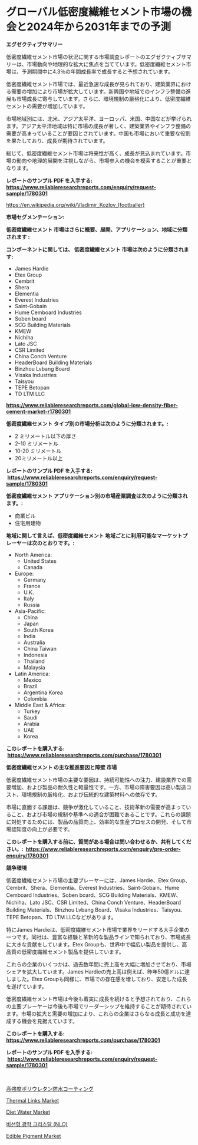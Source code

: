 <p><h1>グローバル低密度繊維セメント市場の機会と2024年から2031年までの予測</h1></p><p><strong>エグゼクティブサマリー</strong></p>
<p><p>低密度繊維セメント市場の状況に関する市場調査レポートのエグゼクティブサマリーは、市場動向や地理的な拡大に焦点を当てています。低密度繊維セメント市場は、予測期間中に4.3％の年間成長率で成長すると予想されています。</p><p>低密度繊維セメント市場では、最近急速な成長が見られており、建築業界における需要の増加により市場が拡大しています。新興国や地域でのインフラ整備の進展も市場成長に寄与しています。さらに、環境規制の厳格化により、低密度繊維セメントの需要が増加しています。</p><p>市場地域別には、北米、アジア太平洋、ヨーロッパ、米国、中国などが挙げられます。アジア太平洋地域は特に市場の成長が著しく、建築業界やインフラ整備の需要が高まっていることが要因とされています。中国も市場において重要な役割を果たしており、成長が期待されています。</p><p>総じて、低密度繊維セメント市場は将来性が高く、成長が見込まれています。市場の動向や地理的展開を注視しながら、市場参入の機会を模索することが重要となります。</p></p>
<p><strong>レポートのサンプル PDF を入手する: <a href="https://www.reliableresearchreports.com/enquiry/request-sample/1780301">https://www.reliableresearchreports.com/enquiry/request-sample/1780301</a></strong></p>
<p><a href="https://en.wikipedia.org/wiki/Vladimir_Kozlov_(footballer)">https://en.wikipedia.org/wiki/Vladimir_Kozlov_(footballer)</a></p>
<p><strong>市場セグメンテーション:</strong></p>
<p><strong> 低密度繊維セメント 市場はさらに概要、展開、アプリケーション、地域に分類されます :</strong></p>
<p><strong>コンポーネントに関しては、 低密度繊維セメント 市場は次のように分類されます: &nbsp;</strong></p>
<p><ul><li>James Hardie</li><li>Etex Group</li><li>Cembrit</li><li>Shera</li><li>Elementia</li><li>Everest Industries</li><li>Saint-Gobain</li><li>Hume Cemboard Industries</li><li>Soben board</li><li>SCG Building Materials</li><li>KMEW</li><li>Nichiha</li><li>Lato JSC</li><li>CSR Limited</li><li>China Conch Venture</li><li>HeaderBoard Building Materials</li><li>Binzhou Lvbang Board</li><li>Visaka Industries</li><li>Taisyou</li><li>TEPE Betopan</li><li>TD LTM LLC</li></ul></p>
<p><strong><a href="https://www.reliableresearchreports.com/global-low-density-fiber-cement-market-r1780301">https://www.reliableresearchreports.com/global-low-density-fiber-cement-market-r1780301</a></strong></p>
<p><strong> 低密度繊維セメント タイプ別の市場分析は次のように分類されます。:</strong></p>
<p><ul><li>2 ミリメートル以下の厚さ</li><li>2-10 ミリメートル</li><li>10-20 ミリメートル</li><li>20ミリメートル以上</li></ul></p>
<p><strong>レポートのサンプル PDF を入手する: &nbsp;<a href="https://www.reliableresearchreports.com/enquiry/request-sample/1780301">https://www.reliableresearchreports.com/enquiry/request-sample/1780301</a></strong></p>
<p><strong> 低密度繊維セメント アプリケーション別の市場産業調査は次のように分類されます。:</strong></p>
<p><ul><li>商業ビル</li><li>住宅用建物</li></ul></p>
<p><strong>地域に関して言えば、低密度繊維セメント 地域ごとに利用可能なマーケットプレーヤーは次のとおりです。:</strong></p>
<p><ul>
    <li>
        North America:
        <ul>
            <li>United States</li>
            <li>Canada</li>
        </ul>
    </li>
    <li>
        Europe:
        <ul>
            <li>Germany</li>
            <li>France</li>
            <li>U.K.</li>
            <li>Italy</li>
            <li>Russia</li>
        </ul>
    </li>
    <li>
        Asia-Pacific:
        <ul>
            <li>China</li>
            <li>Japan</li>
            <li>South Korea</li>
            <li>India</li>
            <li>Australia</li>
            <li>China Taiwan</li>
            <li>Indonesia</li>
            <li>Thailand</li>
            <li>Malaysia</li>
        </ul>
    </li>
    <li>
        Latin America:
        <ul>
            <li>Mexico</li>
            <li>Brazil</li>
            <li>Argentina Korea</li>
            <li>Colombia</li>
        </ul>
    </li>
    <li>
        Middle East & Africa:
        <ul>
            <li>Turkey</li>
            <li>Saudi</li>
            <li>Arabia</li>
            <li>UAE</li>
            <li>Korea</li>
        </ul>
    </li>
    </ul></p>
<p><strong>このレポートを購入する: &nbsp;<a href="https://www.reliableresearchreports.com/purchase/1780301">https://www.reliableresearchreports.com/purchase/1780301</a></strong></p>
<p><strong>低密度繊維セメント の主な推進要因と障壁 市場</strong></p>
<p><p>低密度繊維セメント市場の主要な要因は、持続可能性への注力、建設業界での需要増加、および製品の耐久性と軽量性です。一方、市場の障害要因は高い製造コスト、環境規制の厳格化、および伝統的な建築材料への依存です。</p><p>市場に直面する課題は、競争が激化していること、技術革新の需要が高まっていること、および市場の規制や基準への適合が困難であることです。これらの課題に対処するためには、製品の品質向上、効率的な生産プロセスの開発、そして市場認知度の向上が必要です。</p></p>
<p><strong>このレポートを購入する前に、質問がある場合は問い合わせるか、共有してください。:&nbsp; <a href="https://www.reliableresearchreports.com/enquiry/pre-order-enquiry/1780301">https://www.reliableresearchreports.com/enquiry/pre-order-enquiry/1780301</a></strong></p>
<p><strong>競争環境</strong></p>
<p><p>低密度繊維セメント市場の主要プレーヤーには、James Hardie、Etex Group、Cembrit、Shera、Elementia、Everest Industries、Saint-Gobain、Hume Cemboard Industries、Soben board、SCG Building Materials、KMEW、Nichiha、Lato JSC、CSR Limited、China Conch Venture、HeaderBoard Building Materials、Binzhou Lvbang Board、Visaka Industries、Taisyou、TEPE Betopan、TD LTM LLCなどがあります。</p><p>特にJames Hardieは、低密度繊維セメント市場で業界をリードする大手企業の一つです。同社は、豊富な経験と革新的な製品ラインで知られており、市場成長に大きな貢献をしています。Etex Groupも、世界中で幅広い製品を提供し、高品質の低密度繊維セメント製品を提供しています。</p><p>これらの企業のいくつかは、過去数年間に売上高を大幅に増加させており、市場シェアを拡大しています。James Hardieの売上高は例えば、昨年50億ドルに達しました。Etex Groupも同様に、市場での存在感を増しており、安定した成長を遂げています。</p><p>低密度繊維セメント市場は今後も着実に成長を続けると予想されており、これらの主要プレーヤーは今後も市場でリーダーシップを維持することが期待されています。市場の拡大と需要の増加により、これらの企業はさらなる成長と成功を達成する機会を見据えています。</p></p>
<p><strong>このレポートを購入する: &nbsp; <a href="https://www.reliableresearchreports.com/purchase/1780301">https://www.reliableresearchreports.com/purchase/1780301</a></strong></p>
<p><strong>レポートのサンプル PDF を入手する: &nbsp;<a href="https://www.reliableresearchreports.com/enquiry/request-sample/1780301">https://www.reliableresearchreports.com/enquiry/request-sample/1780301</a></strong><strong></strong></p>
<p>&nbsp;</p>
<p><p><a href="https://github.com/MosesSpinka1914/Market-Research-Report-List-2/blob/main/4796638153597.md">高強度ポリウレタン防水コーティング</a></p><p><a href="https://issuu.com/reportprime-2/docs/thermal-links-market-size-2030.pptx">Thermal Links Market</a></p><p><a href="https://github.com/RyleeBauch2023/Market-Research-Report-List-1/blob/main/diet-water-market.md">Diet Water Market</a></p><p><a href="https://github.com/rahat-gis/Market-Research-Report-List-1/blob/main/1686872164076.md">비선형 광학 크리스탈 (NLO)</a></p><p><a href="https://github.com/AndreanneHane2023/Market-Research-Report-List-1/blob/main/edible-pigment-market.md">Edible Pigment Market</a></p></p>